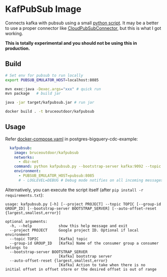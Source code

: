# KafPubSub Image

Connects kafka with pubsub using a small [python script](./kafpubsub.py). It may be a better to use a proper connector like [CloudPubSubConnector](https://github.com/GoogleCloudPlatform/pubsub/tree/master/kafka-connector), but this is what I got working.

**This is totally experimental and you should not be using this in production.**

## Build


```sh
# Set env for pubsub to run locally
export PUBSUB_EMULATOR_HOST=localhost:8085

mvn exec:java -Dexec.args="xxx" # quick run
mvn package   # build jar

java -jar target/kafpubsub.jar # run jar
```


```sh
docker build . -t bruceoutdoor/kafpubsub
```

## Usage

Refer [docker-compose.yaml](../docker-compose.yaml) in postgres-bigquery-cdc-example:

```yaml
  kafpubsub:
    image: bruceoutdoor/kafpubsub
    networks:
      - dbz-net
    command: python kafpubsub.py --bootstrap-server kafka:9092 --topic dbserver1.inventory.customers
    environment:
      - PUBSUB_EMULATOR_HOST=pubsub:8085
      # - LOGLEVEL=DEBUG # Debug mode notifies on all incoming messages - best to turn off unless required
```

Alternatively, you can execute the script itself (after `pip install -r requirements.txt`):

```
usage: kafpubsub.py [-h] [--project PROJECT] --topic TOPIC [--group-id GROUP_ID] [--bootstrap-server BOOTSTRAP_SERVER] [--auto-offset-reset {largest,smallest,error}]

optional arguments:
  -h, --help            show this help message and exit
  --project PROJECT     Google project ID. Optional if local environment
  --topic TOPIC         [Kafka] topic
  --group-id GROUP_ID   [Kafka] Name of the consumer group a consumer belongs to
  --bootstrap-server BOOTSTRAP_SERVER
                        [Kafka] bootstrap server
  --auto-offset-reset {largest,smallest,error}
                        [Kafka] Action to take when there is no initial offset in offset store or the desired offset is out of range
```